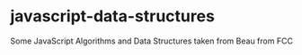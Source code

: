 # javascript-data-structures
Some JavaScript Algorithms and Data Structures taken from Beau from FCC
